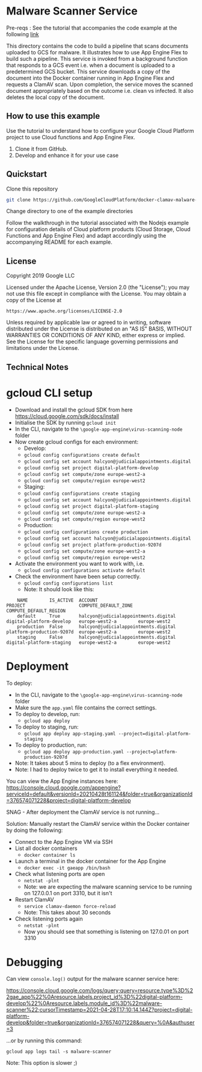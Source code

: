 # Malware Scanner Service

Pre-reqs : See the tutorial that accompanies the code example at the following [link](https://cloud.google.com/solutions/automating-malware-scanning-for-documents-uploaded-to-cloud-storage)

This directory contains the code to build a pipeline that scans documents
uploaded to GCS for malware. It illustrates how to use App Engine Flex to build
such a pipeline. This service is invoked from a background function that
responds to a GCS event i.e. when a document is uploaded to a predetermined GCS
bucket. This service downloads a copy of the document into the Docker container
running in App Engine Flex and requests a ClamAV scan. Upon completion, the
service moves the scanned document appropriately based on the outcome i.e.
clean vs infected. It also deletes the local copy of the document.

## How to use this example

Use the tutorial to understand how to configure your Google Cloud Platform
project to use Cloud functions and App Engine Flex.

1.  Clone it from GitHub.
2.  Develop and enhance it for your use case

## Quickstart

Clone this repository

```sh
git clone https://github.com/GoogleCloudPlatform/docker-clamav-malware-scanner.git
```

Change directory to one of the example directories

Follow the walkthrough in the tutorial associated with the Nodejs example for
configuration details of Cloud platform products (Cloud Storage, Cloud Functions
and App Engine Flex) and adapt accordingly using the accompanying README for
each example.

## License

Copyright 2019 Google LLC

Licensed under the Apache License, Version 2.0 (the "License"); you may not use
this file except in compliance with the License. You may obtain a copy of the
License at

    https://www.apache.org/licenses/LICENSE-2.0

Unless required by applicable law or agreed to in writing, software distributed
under the License is distributed on an "AS IS" BASIS, WITHOUT WARRANTIES OR
CONDITIONS OF ANY KIND, either express or implied. See the License for the
specific language governing permissions and limitations under the License.




## Technical Notes

# gcloud CLI setup

- Download and install the gcloud SDK from here https://cloud.google.com/sdk/docs/install
- Initialise the SDK by running `gcloud init`
- In the CLI, navigate to the `\google-app-engine\virus-scanning-node` folder
- Now create gcloud configs for each environment:
    - Develop:
    - `gcloud config configurations create default`
    - `gcloud config set account halcyon@judicialappointments.digital`
    - `gcloud config set project digital-platform-develop`
    - `gcloud config set compute/zone europe-west2-a`
    - `gcloud config set compute/region europe-west2`
    - Staging:
    - `gcloud config configurations create staging`
    - `gcloud config set account halcyon@judicialappointments.digital`
    - `gcloud config set project digital-platform-staging`
    - `gcloud config set compute/zone europe-west2-a`
    - `gcloud config set compute/region europe-west2`
    - Production:
    - `gcloud config configurations create production`
    - `gcloud config set account halcyon@judicialappointments.digital`
    - `gcloud config set project platform-production-9207d`
    - `gcloud config set compute/zone europe-west2-a`
    - `gcloud config set compute/region europe-west2`
- Activate the environment you want to work with, i.e.
  - `gcloud config configurations activate default`
- Check the environment have been setup correctly.
  - `gcloud config configurations list`
  - Note: It should look like this:
```
    NAME        IS_ACTIVE  ACCOUNT                               PROJECT                    COMPUTE_DEFAULT_ZONE  COMPUTE_DEFAULT_REGION
    default     True       halcyon@judicialappointments.digital  digital-platform-develop   europe-west2-a        europe-west2
    production  False      halcyon@judicialappointments.digital  platform-production-9207d  europe-west2-a        europe-west2
    staging     False      halcyon@judicialappointments.digital  digital-platform-staging   europe-west2-a        europe-west2
```

# Deployment

To deploy:

- In the CLI, navigate to the `\google-app-engine\virus-scanning-node` folder
- Make sure the `app.yaml` file contains the correct settings.
- To deploy to develop, run:
  - `gcloud app deploy`
- To deploy to staging, run:
  - `gcloud app deploy app-staging.yaml --project=digital-platform-staging`
- To deploy to production, run:
  - `gcloud app deploy app-production.yaml --project=platform-production-9207d`
- Note: It takes about 5 mins to deploy (to a flex environment).
- Note: I had to deploy twice to get it to install everything it needed.

You can view the App Engine instances here: https://console.cloud.google.com/appengine?serviceId=default&versionId=20210428t161124&folder=true&organizationId=376574071228&project=digital-platform-develop

SNAG - After deployment the ClamAV service is not running...

Solution: Manually restart the ClamAV service within the Docker container by doing the following:

- Connect to the App Engine VM via SSH
- List all docker containers
  - `docker container ls`
- Launch a terminal in the docker container for the App Engine
  - `docker exec -it gaeapp /bin/bash`
- Check what listening ports are open
  - `netstat -plnt`
  - Note: we are expecting the malware scanning service to be running on 127.0.0.1 on port 3310, but it isn't
- Restart ClamAV
  - `service clamav-daemon force-reload`
  - Note: This takes about 30 seconds
- Check listening ports again
  - `netstat -plnt`
  - Now you should see that something is listening on 127.0.01 on port 3310


# Debugging

Can view `console.log()` output for the malware scanner service here:

https://console.cloud.google.com/logs/query;query=resource.type%3D%22gae_app%22%0Aresource.labels.project_id%3D%22digital-platform-develop%22%0Aresource.labels.module_id%3D%22malware-scanner%22;cursorTimestamp=2021-04-28T17:10:14.144Z?project=digital-platform-develop&folder=true&organizationId=376574071228&query=%0A&authuser=3

...or by running this command:

`gcloud app logs tail -s malware-scanner`

Note: This option is slower ;)
